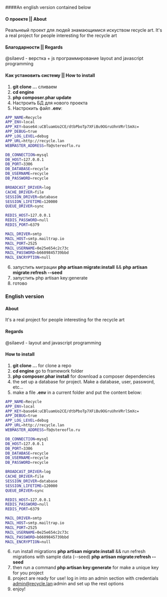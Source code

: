 ####An english version contained below

#### О проекте || About
Реальнеый проект для людей знамающимися искуством recycle art. 
It's a real project for people interesting for the recycle art

#### Благодарности || Regards
@silaevd  - верстка + js программирование
            layout and javascript programming

#### Как установить систему || How to install

1) **git clone ...** сливаем
2) **cd engine** 
3) **php composer.phar update**
4) Настроить БД для нового проекта
5) Настрокить файл **.env**:

``` bash
APP_NAME=Recycle
APP_ENV=local
APP_KEY=base64:uCBluamUo2CE/dtbPboTp7XFiBu9OGruUhnVRrlSmXc=
APP_DEBUG=true
APP_LOG_LEVEL=debug
APP_URL=http://recycle.lan
WEBMASTER_ADDRESS=fb@stereoflo.ru

DB_CONNECTION=mysql
DB_HOST=127.0.0.1
DB_PORT=3306
DB_DATABASE=recycle
DB_USERNAME=recycle
DB_PASSWORD=recycle

BROADCAST_DRIVER=log
CACHE_DRIVER=file
SESSION_DRIVER=database
SESSION_LIFETIME=120000
QUEUE_DRIVER=sync

REDIS_HOST=127.0.0.1
REDIS_PASSWORD=null
REDIS_PORT=6379

MAIL_DRIVER=smtp
MAIL_HOST=smtp.mailtrap.io
MAIL_PORT=2525
MAIL_USERNAME=0e25e654c2c73c
MAIL_PASSWORD=b6609845739bbd
MAIL_ENCRYPTION=null
```

6) запустить миграции **php artisan migrate:install** && **php artisan migrate:refresh --seed**
7) запустить php artisan key:generate
8) готово 


### English version


#### About 
It's a real project for people interesting for the recycle art

#### Regards
@silaevd  - layout and javascript programming

#### How to install

1) **git clone ...** for clone a repo
2) **cd engine** go to framework folder
3) **php composer.phar install** for download a composer dependencies
4) the set up a database for project. Make a database, user, password, etc...
5) make a file **.env** in a current folder and put the content below:

``` bash
APP_NAME=Recycle
APP_ENV=local
APP_KEY=base64:uCBluamUo2CE/dtbPboTp7XFiBu9OGruUhnVRrlSmXc=
APP_DEBUG=true
APP_LOG_LEVEL=debug
APP_URL=http://recycle.lan
WEBMASTER_ADDRESS=fb@stereoflo.ru

DB_CONNECTION=mysql
DB_HOST=127.0.0.1
DB_PORT=3306
DB_DATABASE=recycle
DB_USERNAME=recycle
DB_PASSWORD=recycle

BROADCAST_DRIVER=log
CACHE_DRIVER=file
SESSION_DRIVER=database
SESSION_LIFETIME=120000
QUEUE_DRIVER=sync

REDIS_HOST=127.0.0.1
REDIS_PASSWORD=null
REDIS_PORT=6379

MAIL_DRIVER=smtp
MAIL_HOST=smtp.mailtrap.io
MAIL_PORT=2525
MAIL_USERNAME=0e25e654c2c73c
MAIL_PASSWORD=b6609845739bbd
MAIL_ENCRYPTION=null
```

6) run install migrations **php artisan migrate:install** && run refresh migrations with sample data (--seed) **php artisan migrate:refresh --seed**
7) then run a command **php artisan key:generate** for make a unique key for you project
8) project are ready for use! log in into an admin section with credentials admin@recycle.lan:admin and set up the rest options
9) enjoy!